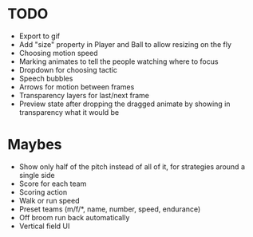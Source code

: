 # TODO
- Export to gif
- Add "size" property in Player and Ball to allow resizing on the fly
- Choosing motion speed
- Marking animates to tell the people watching where to focus
- Dropdown for choosing tactic
- Speech bubbles
- Arrows for motion between frames
- Transparency layers for last/next frame
- Preview state after dropping the dragged animate by showing in transparency what it would be

# Maybes
- Show only half of the pitch instead of all of it, for strategies around a single side
- Score for each team
- Scoring action
- Walk or run speed
- Preset teams (m/f/*, name, number, speed, endurance)
- Off broom run back automatically
- Vertical field UI